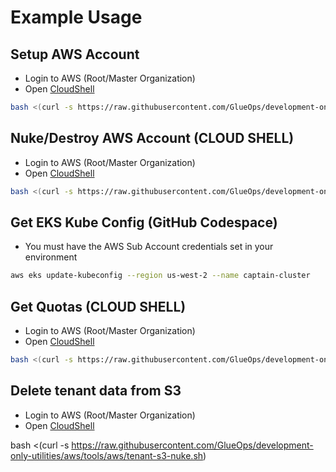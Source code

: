 # Example Usage

## Setup AWS Account

- Login to AWS (Root/Master Organization)
- Open [CloudShell](https://us-east-1.console.aws.amazon.com/cloudshell/home?region=us-west-2)

```bash
bash <(curl -s https://raw.githubusercontent.com/GlueOps/development-only-utilities/aws/tools/aws/account-setup.sh)
```

## Nuke/Destroy AWS Account (CLOUD SHELL)

- Login to AWS (Root/Master Organization)
- Open [CloudShell](https://us-east-1.console.aws.amazon.com/cloudshell/home?region=us-west-2)

```bash
bash <(curl -s https://raw.githubusercontent.com/GlueOps/development-only-utilities/aws/tools/aws/account-nuke.sh)
```

## Get EKS Kube Config (GitHub Codespace)

- You must have the AWS Sub Account credentials set in your environment

```bash
aws eks update-kubeconfig --region us-west-2 --name captain-cluster
```

## Get Quotas (CLOUD SHELL)

- Login to AWS (Root/Master Organization)
- Open [CloudShell](https://us-east-1.console.aws.amazon.com/cloudshell/home?region=us-west-2)

```bash
bash <(curl -s https://raw.githubusercontent.com/GlueOps/development-only-utilities/aws/tools/aws/get-quotas.sh)
```

## Delete tenant data from S3

- Login to AWS (Root/Master Organization)
- Open [CloudShell](https://us-east-1.console.aws.amazon.com/cloudshell/home?region=us-west-2)

 bash <(curl -s https://raw.githubusercontent.com/GlueOps/development-only-utilities/aws/tools/aws/tenant-s3-nuke.sh)
